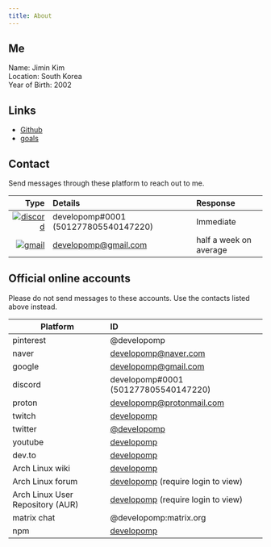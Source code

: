 ```yaml
---
title: About
---
```


## Me

Name: Jimin Kim<br />
Location: South Korea<br />
Year of Birth: 2002

## Links

- [Github](https://github.com/developomp)
- [goals](/goals)

## Contact

Send messages through these platform to reach out to me.

|                                                                                                                            Type | Details                              | Response               |
| ------------------------------------------------------------------------------------------------------------------------------: | :----------------------------------- | :--------------------- |
| [![discord](https://img.shields.io/badge/discord-5865F2?style=for-the-badge&logo=discord&logoColor=white)](https://discord.com) | developomp#0001 (501277805540147220) | Immediate              |
|   [![gmail](https://img.shields.io/badge/gmail-FF0027?style=for-the-badge&logo=gmail&logoColor=white)](https://mail.google.com) | developomp@gmail.com                 | half a week on average |

## Official online accounts

Please do not send messages to these accounts. Use the contacts listed above instead.

| Platform                         | ID                                                                                    |
| -------------------------------- | :------------------------------------------------------------------------------------ |
| pinterest                        | @developomp                                                                           |
| naver                            | developomp@naver.com                                                                  |
| google                           | developomp@gmail.com                                                                  |
| discord                          | developomp#0001 (501277805540147220)                                                  |
| proton                           | developomp@protonmail.com                                                             |
| twitch                           | [developomp](https://www.twitch.tv/developomp)                                        |
| twitter                          | [@developomp](https://twitter.com/developomp)                                         |
| youtube                          | [developomp](https://www.youtube.com/channel/UCq42p4jHBZnzZE9LG7hoBJw)                |
| dev.to                           | [developomp](https://dev.to/developomp)                                               |
| Arch Linux wiki                  | [developomp](https://wiki.archlinux.org/title/User:Developomp)                        |
| Arch Linux forum                 | [developomp](https://bbs.archlinux.org/profile.php?id=136713) (require login to view) |
| Arch Linux User Repository (AUR) | [developomp](https://aur.archlinux.org/account/developomp) (require login to view)    |
| matrix chat                      | @developomp:matrix.org                                                                |
| npm                              | [developomp](https://www.npmjs.com/~developomp)                                       |
